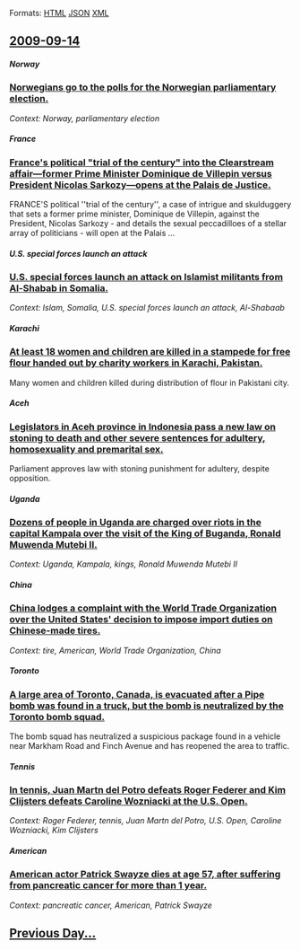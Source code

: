 
Formats: [HTML](2009/09/14/index.html)  [JSON](2009/09/14/index.json)  [XML](2009/09/14/index.xml)  

## [2009-09-14](/news/2009/09/14/index.md)

##### Norway
### [ Norwegians go to the polls for the Norwegian parliamentary election. ](/news/2009/09/14/norwegians-go-to-the-polls-for-the-norwegian-parliamentary-election.md)
_Context: Norway, parliamentary election_

##### France
### [ France's political "trial of the century" into the Clearstream affair&mdash;former Prime Minister Dominique de Villepin versus President Nicolas Sarkozy&mdash;opens at the Palais de Justice. ](/news/2009/09/14/france-s-political-trial-of-the-century-into-the-clearstream-affair-mdash-former-prime-minister-dominique-de-villepin-versus-president-ni.md)
FRANCE&#039;S political &#039;&#039;trial of the century&#039;&#039;, a case of intrigue and skulduggery that sets a former prime minister, Dominique de Villepin, against the President, Nicolas Sarkozy - and details the sexual peccadilloes of a stellar array of politicians - will open at the Palais ...

##### U.S. special forces launch an attack
### [ U.S. special forces launch an attack on Islamist militants from Al-Shabab in Somalia. ](/news/2009/09/14/u-s-special-forces-launch-an-attack-on-islamist-militants-from-al-shabab-in-somalia.md)
_Context: Islam, Somalia, U.S. special forces launch an attack, Al-Shabaab_

##### Karachi
### [ At least 18 women and children are killed in a stampede for free flour handed out by charity workers in Karachi, Pakistan. ](/news/2009/09/14/at-least-18-women-and-children-are-killed-in-a-stampede-for-free-flour-handed-out-by-charity-workers-in-karachi-pakistan.md)
Many women and children killed during distribution of flour in Pakistani city.

##### Aceh
### [ Legislators in Aceh province in Indonesia pass a new law on stoning to death and other severe sentences for adultery, homosexuality and premarital sex. ](/news/2009/09/14/legislators-in-aceh-province-in-indonesia-pass-a-new-law-on-stoning-to-death-and-other-severe-sentences-for-adultery-homosexuality-and-pre.md)
Parliament approves law with stoning punishment for adultery, despite opposition.

##### Uganda
### [ Dozens of people in Uganda are charged over riots in the capital Kampala over the visit of the King of Buganda, Ronald Muwenda Mutebi II. ](/news/2009/09/14/dozens-of-people-in-uganda-are-charged-over-riots-in-the-capital-kampala-over-the-visit-of-the-king-of-buganda-ronald-muwenda-mutebi-ii.md)
_Context: Uganda, Kampala, kings, Ronald Muwenda Mutebi II_

##### China
### [ China lodges a complaint with the World Trade Organization over the United States' decision to impose import duties on Chinese-made tires. ](/news/2009/09/14/china-lodges-a-complaint-with-the-world-trade-organization-over-the-united-states-decision-to-impose-import-duties-on-chinese-made-tires.md)
_Context: tire, American, World Trade Organization, China_

##### Toronto
### [ A large area of Toronto, Canada, is evacuated after a Pipe bomb was found in a truck, but the bomb is neutralized by the Toronto bomb squad. ](/news/2009/09/14/a-large-area-of-toronto-canada-is-evacuated-after-a-pipe-bomb-was-found-in-a-truck-but-the-bomb-is-neutralized-by-the-toronto-bomb-squad.md)
The bomb squad has neutralized a suspicious package found in a vehicle near Markham Road and Finch Avenue and has reopened the area to traffic.

##### Tennis
### [ In tennis, Juan Martn del Potro defeats Roger Federer and Kim Clijsters defeats Caroline Wozniacki at the U.S. Open. ](/news/2009/09/14/in-tennis-juan-martin-del-potro-defeats-roger-federer-and-kim-clijsters-defeats-caroline-wozniacki-at-the-u-s-open.md)
_Context: Roger Federer, tennis, Juan Martn del Potro, U.S. Open, Caroline Wozniacki, Kim Clijsters_

##### American
### [ American actor Patrick Swayze dies at age 57, after suffering from pancreatic cancer for more than 1 year. ](/news/2009/09/14/american-actor-patrick-swayze-dies-at-age-57-after-suffering-from-pancreatic-cancer-for-more-than-1-year.md)
_Context: pancreatic cancer, American, Patrick Swayze_

## [Previous Day...](/news/2009/09/13/index.md)

